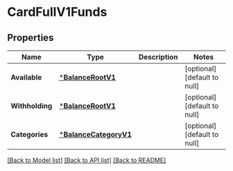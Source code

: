 # CardFullV1Funds

## Properties
Name | Type | Description | Notes
------------ | ------------- | ------------- | -------------
**Available** | [***BalanceRootV1**](Balance_root.v1.md) |  | [optional] [default to null]
**Withholding** | [***BalanceRootV1**](Balance_root.v1.md) |  | [optional] [default to null]
**Categories** | [***BalanceCategoryV1**](Balance_category.v1.md) |  | [optional] [default to null]

[[Back to Model list]](../README.md#documentation-for-models) [[Back to API list]](../README.md#documentation-for-api-endpoints) [[Back to README]](../README.md)

